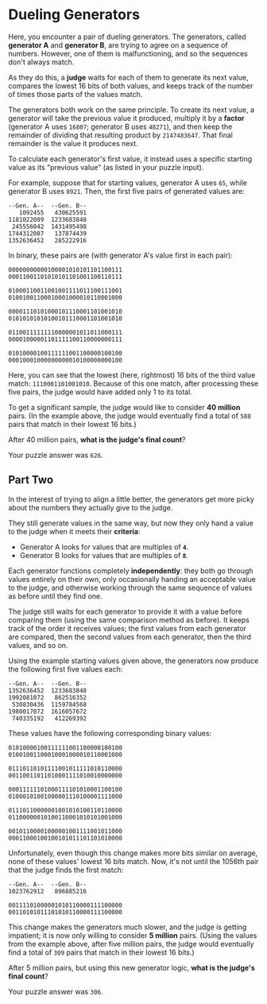 # Dueling Generators
Here, you encounter a pair of dueling generators. The generators,
called __generator A__ and __generator B__, are trying to agree on
a sequence of numbers. However, one of them is malfunctioning,
and so the sequences don't always match.

As they do this, a __judge__ waits for each of them to generate
its next value, compares the lowest 16 bits of both values, and
keeps track of the number of times those parts of the values match.

The generators both work on the same principle. To create its next
value, a generator will take the previous value it produced,
multiply it by a __factor__ (generator A uses `16807`; generator
B uses `48271`), and then keep the remainder of dividing that
resulting product by `2147483647`. That final remainder is the
value it produces next.

To calculate each generator's first value, it instead uses a
specific starting value as its "previous value" (as listed in
your puzzle input).

For example, suppose that for starting values,
generator A uses `65`, while generator B uses `8921`. Then, the
first five pairs of generated values are:

```
--Gen. A--  --Gen. B--
   1092455   430625591
1181022009  1233683848
 245556042  1431495498
1744312007   137874439
1352636452   285222916
```

In binary, these pairs are (with generator A's value first in each pair):

```
00000000000100001010101101100111
00011001101010101101001100110111

01000110011001001111011100111001
01001001100010001000010110001000

00001110101000101110001101001010
01010101010100101110001101001010

01100111111110000001011011000111
00001000001101111100110000000111

01010000100111111001100000100100
00010001000000000010100000000100
```

Here, you can see that the lowest (here, rightmost) 16 bits
of the third value match: `1110001101001010`. Because of this
one match, after processing these five pairs, the judge would
have added only 1 to its total.

To get a significant sample, the judge would like to
consider __40 million__ pairs. (In the example above,
the judge would eventually find a total of `588` pairs that
match in their lowest 16 bits.)

After 40 million pairs, __what is the judge's final count__?

Your puzzle answer was `626`.

## Part Two
In the interest of trying to align a little better, the
generators get more picky about the numbers they actually
give to the judge.

They still generate values in the same way, but now they
only hand a value to the judge when it meets their __criteria__:

 - Generator A looks for values that are multiples of **`4`**.
 - Generator B looks for values that are multiples of **`8`**.

Each generator functions completely __independently__: they both
go through values entirely on their own, only occasionally handing
an acceptable value to the judge, and otherwise working through
the same sequence of values as before until they find one.

The judge still waits for each generator to provide it with a
value before comparing them (using the same comparison method
as before). It keeps track of the order it receives values; the
first values from each generator are compared, then the second
values from each generator, then the third values, and so on.

Using the example starting values given above, the generators
now produce the following first five values each:

```
--Gen. A--  --Gen. B--
1352636452  1233683848
1992081072   862516352
 530830436  1159784568
1980017072  1616057672
 740335192   412269392
 ```

These values have the following corresponding binary values:

```
01010000100111111001100000100100
01001001100010001000010110001000

01110110101111001011111010110000
00110011011010001111010010000000

00011111101000111101010001100100
01000101001000001110100001111000

01110110000001001010100110110000
01100000010100110001010101001000

00101100001000001001111001011000
00011000100100101011101101010000
```

Unfortunately, even though this change makes more bits similar
on average, none of these values' lowest 16 bits match. Now,
it's not until the 1056th pair that the judge finds the first match:

```
--Gen. A--  --Gen. B--
1023762912   896885216

00111101000001010110000111100000
00110101011101010110000111100000
```

This change makes the generators much slower, and the judge is
getting impatient; it is now only willing to consider __5 million__
pairs. (Using the values from the example above, after five
million pairs, the judge would eventually find a total of `309`
pairs that match in their lowest 16 bits.)

After 5 million pairs, but using this new generator logic,
__what is the judge's final count__?

Your puzzle answer was `306`.